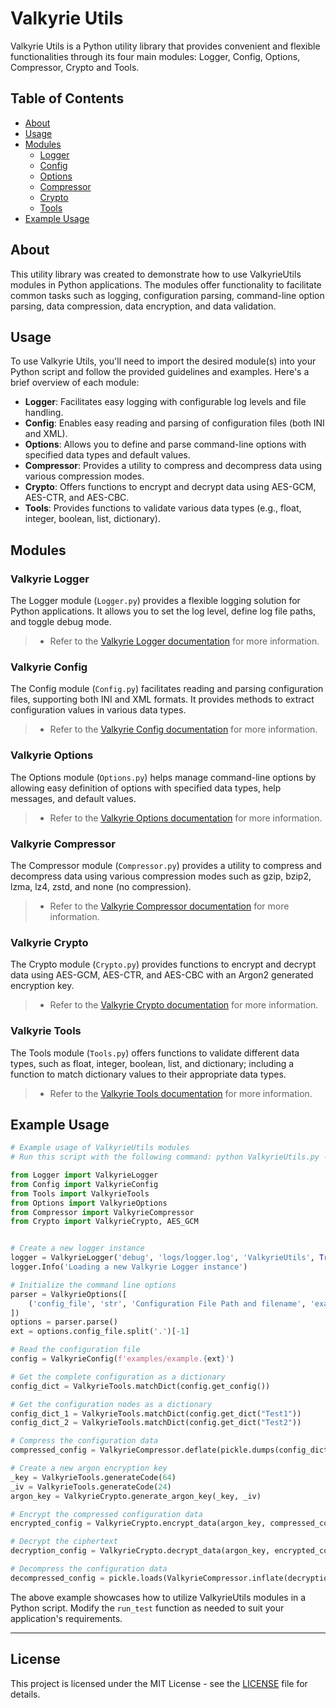 # Valkyrie Utils

Valkyrie Utils is a Python utility library that provides convenient and flexible functionalities through its four main modules: Logger, Config, Options, Compressor, Crypto and Tools.

## Table of Contents

- [About](#about)
- [Usage](#usage)
- [Modules](#modules)
  - [Logger](#valkyrie-logger)
  - [Config](#valkyrie-config)
  - [Options](#valkyrie-options)
  - [Compressor](#valkyrie-compressor)
  - [Crypto](#valkyrie-crypto)
  - [Tools](#valkyrie-tools)
- [Example Usage](#example-usage)

## About

This utility library was created to demonstrate how to use ValkyrieUtils modules in Python applications. The modules 
offer functionality to facilitate common tasks such as logging, configuration parsing, command-line option parsing, 
data compression, data encryption, and data validation.

## Usage

To use Valkyrie Utils, you'll need to import the desired module(s) into your Python script and follow the provided guidelines and examples. Here's a brief overview of each module:

- **Logger**: Facilitates easy logging with configurable log levels and file handling.
- **Config**: Enables easy reading and parsing of configuration files (both INI and XML).
- **Options**: Allows you to define and parse command-line options with specified data types and default values.
- **Compressor**: Provides a utility to compress and decompress data using various compression modes.
- **Crypto**: Offers functions to encrypt and decrypt data using AES-GCM, AES-CTR, and AES-CBC.
- **Tools**: Provides functions to validate various data types (e.g., float, integer, boolean, list, dictionary).

## Modules

### Valkyrie Logger

The Logger module (`Logger.py`) provides a flexible logging solution for Python applications. It allows you to set the log level, define log file paths, and toggle debug mode.
> - Refer to the [Valkyrie Logger documentation](./readme/logger.md) for more information.

### Valkyrie Config

The Config module (`Config.py`) facilitates reading and parsing configuration files, supporting both INI and XML formats. It provides methods to extract configuration values in various data types.
> - Refer to the [Valkyrie Config documentation](./readme/config.md) for more information.

### Valkyrie Options

The Options module (`Options.py`) helps manage command-line options by allowing easy definition of options with specified data types, help messages, and default values.
> - Refer to the [Valkyrie Options documentation](./readme/options.md) for more information.

### Valkyrie Compressor
The Compressor module (`Compressor.py`) provides a utility to compress and decompress data using various compression modes such as gzip, bzip2, lzma, lz4, zstd, and none (no compression).
> - Refer to the [Valkyrie Compressor documentation](./readme/compressor.md) for more information.

### Valkyrie Crypto
The Crypto module (`Crypto.py`) provides functions to encrypt and decrypt data using AES-GCM, AES-CTR, and AES-CBC with an Argon2 generated encryption key.
> - Refer to the [Valkyrie Crypto documentation](./readme/crypto.md) for more information.

### Valkyrie Tools

The Tools module (`Tools.py`) offers functions to validate different data types, such as float, integer, boolean, list, and dictionary; including a function to match dictionary values to their appropriate data types.
> - Refer to the [Valkyrie Tools documentation](./readme/tools.md) for more information.

## Example Usage

```python
# Example usage of ValkyrieUtils modules
# Run this script with the following command: python ValkyrieUtils.py --config_file examples/example.xml

from Logger import ValkyrieLogger
from Config import ValkyrieConfig
from Tools import ValkyrieTools
from Options import ValkyrieOptions
from Compressor import ValkyrieCompressor
from Crypto import ValkyrieCrypto, AES_GCM


# Create a new logger instance
logger = ValkyrieLogger('debug', 'logs/logger.log', 'ValkyrieUtils', True)
logger.Info('Loading a new Valkyrie Logger instance')

# Initialize the command line options
parser = ValkyrieOptions([
    ('config_file', 'str', 'Configuration File Path and filename', 'examples/example.ini'),
])
options = parser.parse()
ext = options.config_file.split('.')[-1]

# Read the configuration file
config = ValkyrieConfig(f'examples/example.{ext}')

# Get the complete configuration as a dictionary
config_dict = ValkyrieTools.matchDict(config.get_config())

# Get the configuration nodes as a dictionary
config_dict_1 = ValkyrieTools.matchDict(config.get_dict("Test1"))
config_dict_2 = ValkyrieTools.matchDict(config.get_dict("Test2"))

# Compress the configuration data
compressed_config = ValkyrieCompressor.deflate(pickle.dumps(config_dict), 'zstd')

# Create a new argon encryption key
_key = ValkyrieTools.generateCode(64)
_iv = ValkyrieTools.generateCode(24)
argon_key = ValkyrieCrypto.generate_argon_key(_key, _iv)

# Encrypt the compressed configuration data
encrypted_config = ValkyrieCrypto.encrypt_data(argon_key, compressed_config, AES_GCM)

# Decrypt the ciphertext
decryption_config = ValkyrieCrypto.decrypt_data(argon_key, encrypted_config, AES_GCM)

# Decompress the configuration data
decompressed_config = pickle.loads(ValkyrieCompressor.inflate(decryption_config, 'zstd'))
```

The above example showcases how to utilize ValkyrieUtils modules in a Python script. Modify the `run_test` function as needed to suit your application's requirements.

---

## License

This project is licensed under the MIT License - see the [LICENSE](LICENSE) file for details.

